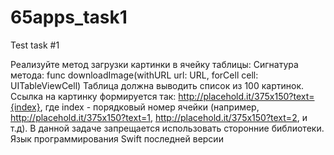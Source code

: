 # 65apps_task1
Test task #1

Реализуйте метод загрузки картинки в ячейку таблицы: Сигнатура метода: func downloadImage(withURL url: URL, forCell cell: UITableViewCell) Таблица должна выводить список из 100 картинок. Ссылка на картинку формируется так: http://placehold.it/375x150?text={index}, где index - порядковый номер ячейки (например, http://placehold.it/375x150?text=1, http://placehold.it/375x150?text=2, и т.д). В данной задаче запрещается использовать сторонние библиотеки. Язык программирования Swift последней версии

